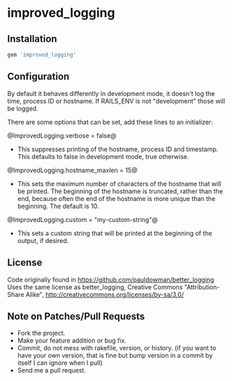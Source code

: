 # improved_logging

## Installation

```ruby
gem 'improved_logging'
```

## Configuration

By default it behaves differently in development mode, it doesn't log the time, 
process ID or hostname. If RAILS_ENV is not "development" those will be logged.

There are some options that can be set, add these lines to an initializer:

@ImprovedLogging.verbose = false@
* This suppresses printing of the hostname, process ID and timestamp. This 
defaults to false in development mode, true otherwise.

@ImprovedLogging.hostname_maxlen = 15@
* This sets the maximum number of characters of the hostname that will be 
printed. The beginning of the hostname is truncated, rather than the end, 
because often the end of the hostname is more unique than the beginning. 
The default is 10.

@ImprovedLogging.custom = "my-custom-string"@
* This sets a custom string that will be printed at the beginning of the 
output, if desired.

## License

Code originally found in https://github.com/pauldowman/better_logging
Uses the same license as better_logging, 
Creative Commons "Attribution-Share Alike", http://creativecommons.org/licenses/by-sa/3.0/

## Note on Patches/Pull Requests

 * Fork the project.
 * Make your feature addition or bug fix.
 * Commit, do not mess with rakefile, version, or history. (if you want to have your own version, that is fine but bump version in a commit by itself I can ignore when I pull)
 * Send me a pull request.
